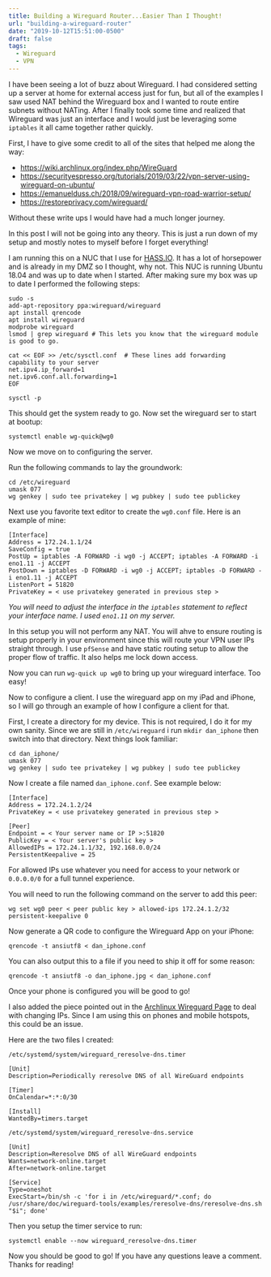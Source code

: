 ```yaml
---
title: Building a Wireguard Router...Easier Than I Thought!
url: "building-a-wireguard-router"
date: "2019-10-12T15:51:00-0500"
draft: false
tags:
  - Wireguard
  - VPN
---
```


I have been seeing a lot of buzz about Wireguard.  I had considered setting up a server at home for external access just for fun, but all of the examples I saw used NAT behind the Wireguard box and I wanted to route entire subnets without NATing.  After I finally took some time and realized that Wireguard was just an interface and I would just be leveraging some `iptables` it all came together rather quickly.

<!--more-->

First, I have to give some credit to all of the sites that helped me along the way:

  * https://wiki.archlinux.org/index.php/WireGuard
  * https://securityespresso.org/tutorials/2019/03/22/vpn-server-using-wireguard-on-ubuntu/
  * https://emanuelduss.ch/2018/09/wireguard-vpn-road-warrior-setup/
  * https://restoreprivacy.com/wireguard/

Without these write ups I would have had a much longer journey.

In this post I will not be going into any theory.  This is just a run down of my setup and mostly notes to myself before I forget everything!

I am running this on a NUC that I use for [HASS.IO](https://www.home-assistant.io/hassio/).  It has a lot of horsepower and is already in my DMZ so I thought, why not.  This NUC is running Ubuntu 18.04 and was up to date when I started.  After making sure my box was up to date I performed the following steps:

```
sudo -s
add-apt-repository ppa:wireguard/wireguard
apt install qrencode
apt install wireguard
modprobe wireguard
lsmod | grep wireguard # This lets you know that the wireguard module is good to go.

cat << EOF >> /etc/sysctl.conf  # These lines add forwarding capability to your server
net.ipv4.ip_forward=1
net.ipv6.conf.all.forwarding=1
EOF

sysctl -p
```

This should get the system ready to go.  Now set the wireguard ser to start at bootup:

`systemctl enable wg-quick@wg0`

Now we move on to configuring the server.

Run the following commands to lay the groundwork:

```
cd /etc/wireguard
umask 077
wg genkey | sudo tee privatekey | wg pubkey | sudo tee publickey
```

Next use you favorite text editor to create the `wg0.conf` file.  Here is an example of mine:

```
[Interface]
Address = 172.24.1.1/24
SaveConfig = true
PostUp = iptables -A FORWARD -i wg0 -j ACCEPT; iptables -A FORWARD -i eno1.11 -j ACCEPT
PostDown = iptables -D FORWARD -i wg0 -j ACCEPT; iptables -D FORWARD -i eno1.11 -j ACCEPT
ListenPort = 51820
PrivateKey = < use privatekey generated in previous step >
```

_You will need to adjust the interface in the `iptables` statement to reflect your interface name.  I used `eno1.11` on my server._

In this setup you will not perform any NAT.  You will ahve to ensure routing is setup properly in your environment since this will route your VPN user IPs straight through.  I use `pfSense` and have static routing setup to allow the proper flow of traffic.  It also helps me lock down access.

Now you can run `wg-quick up wg0` to bring up your wireguard interface.  Too easy!

Now to configure a client.  I use the wireguard app on my iPad and iPhone, so I will go through an example of how I configure a client for that.

First, I create a directory for my device.  This is not required, I do it for my own sanity.  Since we are still in `/etc/wireguard` i run `mkdir dan_iphone` then switch into that directory.  Next things look familiar:

```
cd dan_iphone/
umask 077
wg genkey | sudo tee privatekey | wg pubkey | sudo tee publickey
```

Now I create a file named `dan_iphone.conf`.  See example below:

```
[Interface]
Address = 172.24.1.2/24
PrivateKey = < use privatekey generated in previous step >

[Peer]
Endpoint = < Your server name or IP >:51820
PublicKey = < Your server's public key >
AllowedIPs = 172.24.1.1/32, 192.168.0.0/24
PersistentKeepalive = 25
```

For allowed IPs use whatever you need for access to your network or `0.0.0.0/0` for a full tunnel experience.

You will need to run the following command on the server to add this peer:

`wg set wg0 peer < peer public key > allowed-ips 172.24.1.2/32 persistent-keepalive 0`

Now generate a QR code to configure the Wireguard App on your iPhone:

`qrencode -t ansiutf8 < dan_iphone.conf`

You can also output this to a file if you need to ship it off for some reason:

`qrencode -t ansiutf8 -o dan_iphone.jpg < dan_iphone.conf`

Once your phone is configured you will be good to go!

I also added the piece pointed out in the [Archlinux Wireguard Page](https://wiki.archlinux.org/index.php/WireGuard#Endpoint_with_changing_IP) to deal with changing IPs.  Since I am using this on phones and mobile hotspots, this could be an issue.

Here are the two files I created:

`/etc/systemd/system/wireguard_reresolve-dns.timer`
```
[Unit]
Description=Periodically reresolve DNS of all WireGuard endpoints

[Timer]
OnCalendar=*:*:0/30

[Install]
WantedBy=timers.target
```

`/etc/systemd/system/wireguard_reresolve-dns.service`
```
[Unit]
Description=Reresolve DNS of all WireGuard endpoints
Wants=network-online.target
After=network-online.target

[Service]
Type=oneshot
ExecStart=/bin/sh -c 'for i in /etc/wireguard/*.conf; do /usr/share/doc/wireguard-tools/examples/reresolve-dns/reresolve-dns.sh "$i"; done'
```

Then you setup the timer service to run:

`systemctl enable --now wireguard_reresolve-dns.timer`

Now you should be good to go!  If you have any questions leave a comment.  Thanks for reading!
